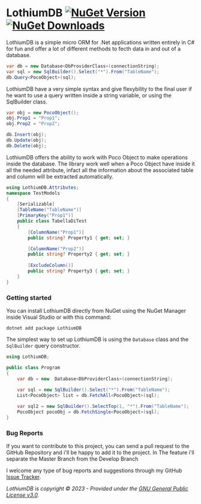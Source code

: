 # LothiumDB [![NuGet Version](https://img.shields.io/nuget/v/LothiumDB.svg?style=flat)](https://www.nuget.org/packages/LothiumDB/) [![NuGet Downloads](https://img.shields.io/nuget/v/LothiumDB.svg?style=flat)](https://www.nuget.org/packages/LothiumDB/)

LothiumDB is a simple micro ORM for .Net applications written entirely in C# for fun and offer a lot of different methods to fecth data in and out of a database.

```csharp
var db = new Database<DbProviderClass>(connectionString);
var sql = new SqlBuilder().Select("*").From("TableName");
db.Query<PocoObject>(sql);
```

LothiumDB have a very simple syntax and give flexybility to the final user if he want to use a query written inside a string variable, or using the SqlBuilder class.

```csharp
var obj = new PocoObject();
obj.Prop1 = "Prop1";
obj.Prop2 = "Prop2";

db.Insert(obj);
db.Update(obj);
db.Delete(obj);
```

LothiumDB offers the ability to work with Poco Object to make operations inside the database.
The library work well when a Poco Object have inside it all the needed attribute, infact all the information about the associated table and column will be extracted automatically.

```csharp
using LothiumDB.Attributes;
namespace TestModels
{
    [Serializable]
    [TableName("TableName")]
    [PrimaryKey("Prop1")]
    public class TabellaDiTest
    {
        [ColumnName("Prop1")]
        public string? Property1 { get; set; }

        [ColumnName("Prop2")]
        public string? Property2 { get; set; }
        
		[ExcludeColumn()]
        public string? Property3 { get; set; }
    }
}
```

### Getting started

You can install LothiumDB directly from NuGet using the NuGet Manager inside Visual Studio or with this command:

```
dotnet add package LothiumDB
```

The simplest way to set up LothiumDB is using the `Database` class and the `SqlBuilder` query constructor.

```csharp
using LothiumDB;

public class Program
{
	var db = new  Database<DbProviderClass>(connectionString); 
	
	var sql = new SqlBuilder().Select("*").From("TableName"); 
	List<PocoObject> list = db.FetchAll<PocoObject>(sql);

	var sql2 = new SqlBuilder().SelectTop(1, "*").From("TableName"); 
	PocoObject pocoObj = db.FetchSingle<PocoObject>(sql);
}
```

### Bug Reports

If you want to contribute to this project, you can send a pull request to the GitHub Repository and i'll be happy to add it to the project.
In The feature i'll separate the Master Branch from the Develop Branch

I welcome any type of bug reports and suggestions through my GitHub [Issue Tracker](https://github.com/AndreaSantinato/LothiumDB/issues).

_LothiumDB is copyright &copy; 2023 - Provided under the [GNU General Public License v3.0](https://github.com/AndreaSantinato/LothiumDB/blob/main/LICENSE)._
